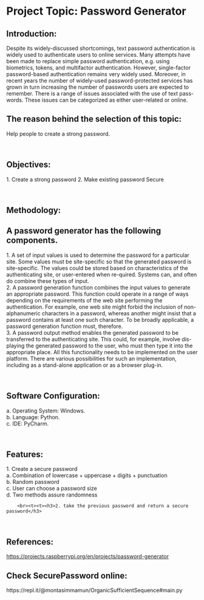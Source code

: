 <h1><b>Project Topic:</b> Password Generator</h1>

<h2><b>Introduction:</b></h2>
      Despite its widely-discussed shortcomings, text password authentication is widely used to authenticate users to online services. Many attempts have been made to replace simple password authentication, e.g. using biometrics, tokens, and multifactor authentication. However, single-factor password-based authentication remains very widely used. Moreover, in recent years the number of widely-used password-protected services has grown in turn increasing the number of passwords users are expected to remember. There is a range of issues associated with the use of text pass-words. These issues can be categorized as either user-related or online.

<h2><b>The reason behind the selection of this topic:</b></h2>
<t>Help people to create a strong password.

<br><h2><b>Objectives:</b></h2>
       <t><t>1. Create a strong password
       <t><t>2. Make existing password Secure

<br><h2><b>Methodology:</b></h2>
<h2><b>A password generator has the following components.</b></h2>
       <t><t>1. A set of input values is used to determine the password for a particular site. Some values must be site-specific so that the generated password is site-specific. The values could be stored based on characteristics of the authenticating site, or user-entered when re-quired. Systems can, and often do combine these types of input. 
       <br><t><t>2. A password generation function combines the input values to generate an appropriate password. This function could operate in a range of ways depending on the requirements of the web site performing the authentication. For example, one web site might forbid the inclusion of non-alphanumeric characters in a password, whereas another might insist that a password contains at least one such character. To be broadly applicable, a password generation function must, therefore. 
       <br><t><t>3. A password output method enables the generated password to be transferred to the authenticating site. This could, for example, involve dis-playing the generated password to the user, who must then type it into the appropriate place. All this functionality needs to be implemented on the user platform. There are various possibilities for such an implementation, including as a stand-alone application or as a browser plug-in.

<br><h2><b>Software Configuration:</b></h2>
      <t><t>a. Operating System: Windows.
      <br><t><t>b. Language: Python.
      <br><t><t>c. IDE: PyCharm.

<br><h2><b>Features:</b></h2>
            <t><t>1. Create a secure password
                <br><t><t>a. Combination of lowercase + uppercase + digits + punctuation
                <br><t><t>b. Random password
                <br><t><t>c. User can choose a password size
            <br><t><t>d. Two methods assure randomness

        <br><t><t><h3>2. take the previous password and return a secure password</h3>

<br><h2><b>References:</b></h2>
       <t><t>https://projects.raspberrypi.org/en/projects/password-generator

<h2><b>Check SecurePassword online:</b></h2>
       <t><t>https://repl.it/@montasimmamun/OrganicSufficientSequence#main.py
